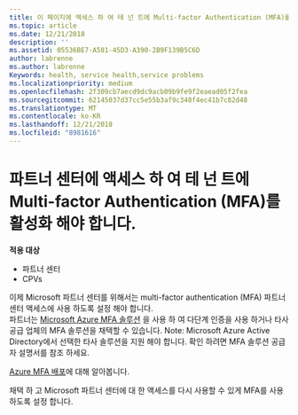```yaml
---
title: 이 페이지에 액세스 하 여 테 넌 트에 Multi-factor Authentication (MFA)를 사용 해야 | 파트너 센터
ms.topic: article
ms.date: 12/21/2018
description: ''
ms.assetid: 05536BE7-A581-45D3-A390-2B9F139B5C6D
author: labrenne
ms.author: labrenne
Keywords: health, service health,service problems
ms.localizationpriority: medium
ms.openlocfilehash: 2f309cb7aecd9dc9acb09b9fe9f2eaead05f2fea
ms.sourcegitcommit: 62145037d37cc5e55b3af9c348f4ec41b7c82d48
ms.translationtype: MT
ms.contentlocale: ko-KR
ms.lasthandoff: 12/21/2018
ms.locfileid: "8981616"
---
```

# <a name="you-must-enable-multi-factor-authentication-mfa-on-your-tenant-to-gain-access-to-partner-center"></a>파트너 센터에 액세스 하 여 테 넌 트에 Multi-factor Authentication (MFA)를 활성화 해야 합니다.

**적용 대상**

- 파트너 센터
- CPVs

이제 Microsoft 파트너 센터를 위해서는 multi-factor authentication (MFA) 파트너 센터 액세스에 사용 하도록 설정 해야 합니다.  
파트너는 [Microsoft Azure MFA 솔루션](https://docs.microsoft.com/en-us/azure/active-directory/authentication/concept-mfa-howitworks) 을 사용 하 여 다단계 인증을 사용 하거나 타사 공급 업체의 MFA 솔루션을 채택할 수 있습니다. Note: Microsoft Azure Active Directory에서 선택한 타사 솔루션을 지원 해야 합니다. 확인 하려면 MFA 솔루션 공급자 설명서를 참조 하세요. 

[Azure MFA 배포](https://docs.microsoft.com/en-us/azure/active-directory/authentication/howto-mfa-getstarted)에 대해 알아봅니다. 
 
채택 하 고 Microsoft 파트너 센터에 대 한 액세스를 다시 사용할 수 있게 MFA를 사용 하도록 설정 합니다. 